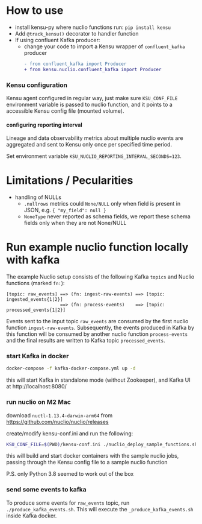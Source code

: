 # How to use

- install kensu-py where nuclio functions run: `pip install kensu`
- Add `@track_kensu()` decorator to handler function
- If using confluent Kafka producer:
  * change your code to import a Kensu wrapper of `confluent_kafka` producer
    ```diff
    - from confluent_kafka import Producer
    + from kensu.nuclio.confluent_kafka import Producer
    ```

### Kensu configuration

Kensu agent configured in regular way, just make sure `KSU_CONF_FILE` environment variable is passed to nuclio function, 
and it points to a accessible Kensu config file (mounted volume).

#### configuring reporting interval

Lineage and data observability metrics about multiple nuclio events are aggregated and sent to Kensu only once per specified time period.

Set environment variable `KSU_NUCLIO_REPORTING_INTERVAL_SECONDS=123`.

# Limitations / Pecularities

- handling of NULLs
  * `.nullrows` metrics could `None/NULL` only when field is present in JSON, e.g. `{ "my_field": null }`
  * `NoneType` never reported as schema fields, we report these schema fields only when they are not None/NULL


# Run example nuclio function locally with kafka

The example Nuclio setup consists of the following Kafka `topics` and Nuclio functions (marked `fn:`):
```
[topic: raw_events] ==> (fn: ingest-raw-events) ==> [topic: ingested_events{1|2}]
                    ==> (fn: process-events)    ==> [topic: processed_events{1|2}]
```

Events sent to the input topic `raw_events` are consumed by the first nuclio function `ingest-raw-events`.
Subsequently, the events produced in Kafka by this function will be consumed by another nuclio function `process-events` 
and the final results are written to Kafka topic `processed_events`.


### start Kafka in docker

```bash
docker-compose -f kafka-docker-compose.yml up -d
```
this will start Kafka in standalone mode (without Zookeeper), and Kafka UI at http://localhost:8080/


### run nuclio on M2 Mac

download `nuctl-1.13.4-darwin-arm64` from https://github.com/nuclio/nuclio/releases

create/modify kensu-conf.ini and run the following:
```bash
KSU_CONF_FILE=$(PWD)/kensu-conf.ini ./nuclio_deploy_sample_functions.sh
```

this will build and start docker containers with the sample nuclio jobs, 
passing through the Kensu config file to a sample nuclio function

P.S. only Python 3.8 seemed to work out of the box

### send some events to kafka

To produce some events for `raw_events` topic, run `./produce_kafka_events.sh`. 
This will execute the `_produce_kafka_events.sh` inside Kafka docker.
